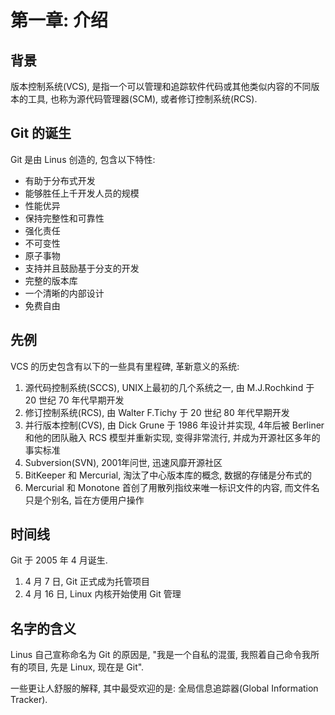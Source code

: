 # 第一章: 介绍 #

## 背景 ##

版本控制系统(VCS), 是指一个可以管理和追踪软件代码或其他类似内容的不同版本的工具, 也称为源代码管理器(SCM), 或者修订控制系统(RCS).

## Git 的诞生 ##

Git 是由 Linus 创造的, 包含以下特性:

- 有助于分布式开发
- 能够胜任上千开发人员的规模
- 性能优异
- 保持完整性和可靠性
- 强化责任
- 不可变性
- 原子事物
- 支持并且鼓励基于分支的开发
- 完整的版本库
- 一个清晰的内部设计
- 免费自由

## 先例 ##

VCS 的历史包含有以下的一些具有里程碑, 革新意义的系统:

1. 源代码控制系统(SCCS), UNIX上最初的几个系统之一, 由 M.J.Rochkind 于 20 世纪 70 年代早期开发
2. 修订控制系统(RCS), 由 Walter F.Tichy 于 20 世纪 80 年代早期开发
3. 并行版本控制(CVS), 由 Dick Grune 于 1986 年设计并实现, 4年后被 Berliner 和他的团队融入 RCS 模型并重新实现, 变得非常流行, 并成为开源社区多年的事实标准
4. Subversion(SVN), 2001年问世, 迅速风靡开源社区
5. BitKeeper 和 Mercurial, 淘汰了中心版本库的概念, 数据的存储是分布式的
6. Mercurial 和 Monotone 首创了用散列指纹来唯一标识文件的内容, 而文件名只是个别名, 旨在方便用户操作

## 时间线 ##

Git 于 2005 年 4 月诞生.

1. 4 月 7 日, Git 正式成为托管项目
2. 4 月 16 日, Linux 内核开始使用 Git 管理

## 名字的含义 ##

Linus 自己宣称命名为 Git 的原因是, "我是一个自私的混蛋, 我照着自己命令我所有的项目, 先是 Linux, 现在是 Git".

一些更让人舒服的解释, 其中最受欢迎的是: 全局信息追踪器(Global Information Tracker).
